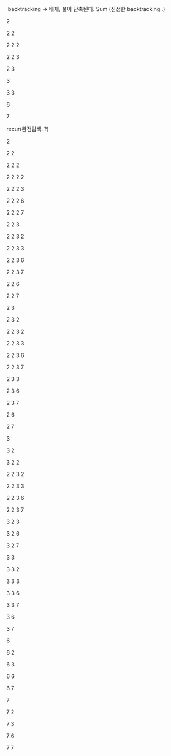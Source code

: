 ​
backtracking -> 배재, 풀이 단축된다.
Sum (진정한 backtracking..)

2

2 2

2 2 2

2 2 3

2 3

3

3 3

6

7


recur(완전탐색..?)

2

2 2

2 2 2

2 2 2 2

2 2 2 3

2 2 2 6

2 2 2 7

2 2 3

2 2 3 2

2 2 3 3

2 2 3 6

2 2 3 7

2 2 6

2 2 7

2 3

2 3 2

2 2 3 2

2 2 3 3

2 2 3 6

2 2 3 7

2 3 3

2 3 6

2 3 7

2 6

2 7

3

3 2

3 2 2

2 2 3 2

2 2 3 3

2 2 3 6

2 2 3 7

3 2 3

3 2 6

3 2 7

3 3

3 3 2

3 3 3

3 3 6

3 3 7

3 6

3 7

6

6 2

6 3

6 6

6 7

7

7 2

7 3

7 6

7 7

